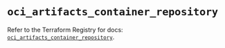 # `oci_artifacts_container_repository`

Refer to the Terraform Registry for docs: [`oci_artifacts_container_repository`](https://registry.terraform.io/providers/oracle/oci/6.18.0/docs/resources/artifacts_container_repository).
